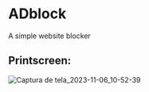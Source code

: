 # ADblock
A simple website blocker

## Printscreen:
![Captura de tela_2023-11-06_10-52-39](https://github.com/SlowLock/ADblock/assets/92656461/11dfd6e5-ad48-4d71-b782-bde8c436bae1)
